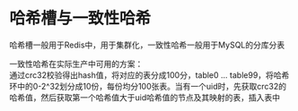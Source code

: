 # 哈希槽与一致性哈希

哈希槽一般用于Redis中，用于集群化，一致性哈希一般用于MySQL的分库分表

一致性哈希在实际生产中可用的方案：  
通过crc32校验得出hash值，将对应的表分成100分，table0 ... table99，将哈希环中的0-2^32划分成10份，每份均分100张表。当有一个uid时，先获取crc32的哈希值，然后获取第一个哈希值大于uid哈希值的节点及其映射的表，插入表中



